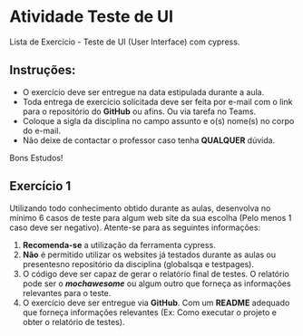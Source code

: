 # Atividade Teste de UI

Lista de Exercício - Teste de UI (User Interface) com cypress.

## Instruções:

- O exercício deve ser entregue na data estipulada durante a aula.
- Toda entrega de exercício solicitada deve ser feita por e-mail com o link para o repositório do **GitHub** ou afins. Ou via tarefa no Teams.
- Coloque a sigla da disciplina no campo assunto e o(s) nome(s) no corpo do e-mail.
- Não deixe de contactar o professor caso tenha **QUALQUER** dúvida.

Bons Estudos!

## Exercício 1

Utilizando todo conhecimento obtido durante as aulas, desenvolva no mínimo 6 casos de teste para algum web site da sua escolha (Pelo menos 1 caso deve ser negativo). Atente-se para as seguintes informações:

1. **Recomenda-se** a utilização da ferramenta cypress.
2. **Não** é permitido utilizar os websites já testados durante as aulas ou presentesno repositório da disciplina (globalsqa e testpages).
3. O código deve ser capaz de gerar o relatório final de testes. O relatório pode ser o **_mochawesome_** ou algum outro que forneça as informações relevantes para o teste.
4. O exercício deve ser entregue via **GitHub**. Com um **README** adequado que forneça informações relevantes (Ex: Como executar o projeto e obter o relatório de testes).
